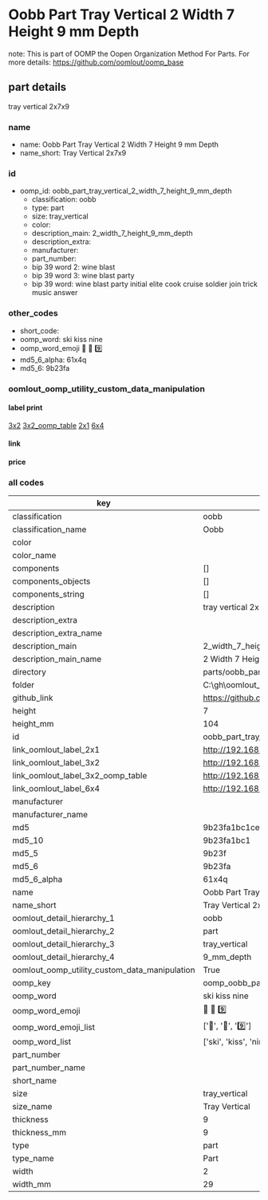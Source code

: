 # Oobb Part Tray Vertical 2 Width 7 Height 9 mm Depth  

note: This is part of OOMP the Oopen Organization Method For Parts. For more details: https://github.com/oomlout/oomp_base

##  part details
  



tray vertical 2x7x9



### name
* name: Oobb Part Tray Vertical 2 Width 7 Height 9 mm Depth
* name_short: Tray Vertical 2x7x9 
### id
* oomp_id: oobb_part_tray_vertical_2_width_7_height_9_mm_depth
  * classification: oobb
  * type: part
  * size: tray_vertical
  * color: 
  * description_main: 2_width_7_height_9_mm_depth
  * description_extra: 
  * manufacturer: 
  * part_number: 
  * bip 39 word 2: wine blast
  * bip 39 word 3: wine blast party
  * bip 39 word: wine blast party initial elite cook cruise soldier join trick music answer

### other_codes
* short_code: 
* oomp_word: ski kiss nine
* oomp_word_emoji :ski: :kiss: :nine:
* md5_6_alpha: 61x4q
* md5_6: 9b23fa






### oomlout_oomp_utility_custom_data_manipulation
#### label print
[3x2](http://192.168.1.245:1112/?label=oomp%2061x4q)
[3x2_oomp_table](http://192.168.1.108:1112/?label=oomp%2061x4q)
[2x1](http://192.168.1.242:1112/?label=oomp%2061x4q)
[6x4](http://192.168.1.55:1112/?label=oomp%2061x4q)    

#### link

                              

#### price







### all codes 
| key | value |  
| --- | --- |  
| classification | oobb |  
| classification_name | Oobb |  
| color |  |  
| color_name |  |  
| components | [] |  
| components_objects | [] |  
| components_string | [] |  
| description | tray vertical 2x7x9 |  
| description_extra |  |  
| description_extra_name |  |  
| description_main | 2_width_7_height_9_mm_depth |  
| description_main_name | 2 Width 7 Height 9 mm Depth |  
| directory | parts/oobb_part_tray_vertical_2_width_7_height_9_mm_depth |  
| folder | C:\gh\oomlout_oobb_version_4_generated_parts\parts\oobb_part_tray_vertical_2_width_7_height_9_mm_depth |  
| github_link | https://github.com/oomlout/oomlout_oomp_part_src/tree/main/parts/oobb_part_tray_vertical_2_width_7_height_9_mm_depth |  
| height | 7 |  
| height_mm | 104 |  
| id | oobb_part_tray_vertical_2_width_7_height_9_mm_depth |  
| link_oomlout_label_2x1 | http://192.168.1.242:1112/?label=oomp%2061x4q |  
| link_oomlout_label_3x2 | http://192.168.1.245:1112/?label=oomp%2061x4q |  
| link_oomlout_label_3x2_oomp_table | http://192.168.1.108:1112/?label=oomp%2061x4q |  
| link_oomlout_label_6x4 | http://192.168.1.55:1112/?label=oomp%2061x4q |  
| manufacturer |  |  
| manufacturer_name |  |  
| md5 | 9b23fa1bc1ce8694bea4073f4105dfdc |  
| md5_10 | 9b23fa1bc1 |  
| md5_5 | 9b23f |  
| md5_6 | 9b23fa |  
| md5_6_alpha | 61x4q |  
| name | Oobb Part Tray Vertical 2 Width 7 Height 9 mm Depth |  
| name_short | Tray Vertical 2x7x9  |  
| oomlout_detail_hierarchy_1 | oobb |  
| oomlout_detail_hierarchy_2 | part |  
| oomlout_detail_hierarchy_3 | tray_vertical |  
| oomlout_detail_hierarchy_4 | 9_mm_depth |  
| oomlout_oomp_utility_custom_data_manipulation | True |  
| oomp_key | oomp_oobb_part_tray_vertical_2_width_7_height_9_mm_depth |  
| oomp_word | ski kiss nine |  
| oomp_word_emoji | :ski: :kiss: :nine: |  
| oomp_word_emoji_list | [':ski:', ':kiss:', ':nine:'] |  
| oomp_word_list | ['ski', 'kiss', 'nine'] |  
| part_number |  |  
| part_number_name |  |  
| short_name |  |  
| size | tray_vertical |  
| size_name | Tray Vertical |  
| thickness | 9 |  
| thickness_mm | 9 |  
| type | part |  
| type_name | Part |  
| width | 2 |  
| width_mm | 29 |  
